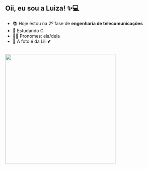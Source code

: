 ## Oii, eu sou a Luiza! ✨💻
- 📚 Hoje estou na 2º fase de **engenharia de telecomunicações**
- 🌱 Estudando C
- 👩‍🦰 Pronomes: ela/dela
- 🐶 A foto é da Lili 💕
<div style="display: inline_block"><br>
  <img align="left" height="350" width"350" src="https://cdn.discordapp.com/attachments/978456290428862516/1026273770438139985/octocat-1664753123951.png"/>
